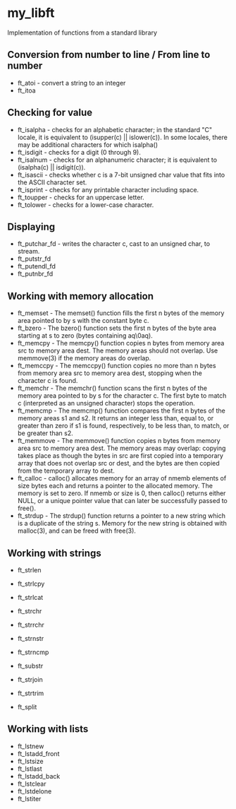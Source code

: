 # my_libft
Implementation of functions from a standard library

## Conversion from number to line / From line to number
- ft_atoi - convert a string to an integer
- ft_itoa

## Checking for value
- ft_isalpha - checks for an alphabetic character; in the standard "C" locale, it is equivalent to (isupper(c) || islower(c)). In some locales, there may be additional characters for which isalpha()
- ft_isdigit - checks for a digit (0 through 9). 
- ft_isalnum - checks for an alphanumeric character; it is equivalent to (isalpha(c) || isdigit(c)). 
- ft_isascii - checks whether c is a 7-bit unsigned char value that fits into the ASCII character set. 
- ft_isprint - checks for any printable character including space. 
- ft_toupper - checks for an uppercase letter. 
- ft_tolower - checks for a lower-case character. 

## Displaying
- ft_putchar_fd - writes the character c, cast to an unsigned char, to stream. 
- ft_putstr_fd
- ft_putendl_fd
- ft_putnbr_fd

## Working with memory allocation
- ft_memset - The memset() function fills the first n bytes of the memory area pointed to by s with the constant byte c.  
- ft_bzero - The bzero() function sets the first n bytes of the byte area starting at s to zero (bytes containing aq\0aq).  
- ft_memcpy - The memcpy() function copies n bytes from memory area src to memory area dest. The memory areas should not overlap. Use memmove(3) if the memory areas do overlap. 
- ft_memccpy - The memccpy() function copies no more than n bytes from memory area src to memory area dest, stopping when the character c is found. 
- ft_memchr - The memchr() function scans the first n bytes of the memory area pointed to by s for the character c. The first byte to match c (interpreted as an unsigned character) stops the operation. 
- ft_memcmp - The memcmp() function compares the first n bytes of the memory areas s1 and s2. It returns an integer less than, equal to, or greater than zero if s1 is found, respectively, to be less than, to match, or be greater than s2.  
- ft_memmove - The memmove() function copies n bytes from memory area src to memory area dest. The memory areas may overlap: copying takes place as though the bytes in src are first copied into a temporary array that does not overlap src or dest, and the bytes are then copied from the temporary array to dest.  
- ft_calloc - calloc() allocates memory for an array of nmemb elements of size bytes each and returns a pointer to the allocated memory. The memory is set to zero. If nmemb or size is 0, then calloc() returns either NULL, or a unique pointer value that can later be successfully passed to free(). 
- ft_strdup - The strdup() function returns a pointer to a new string which is a duplicate of the string s. Memory for the new string is obtained with malloc(3), and can be freed with free(3). 

## Working with strings
- ft_strlen
- ft_strlcpy
- ft_strlcat
- ft_strchr
- ft_strrchr
- ft_strnstr
- ft_strncmp

- ft_substr
- ft_strjoin
- ft_strtrim
- ft_split

## Working with lists
- ft_lstnew
- ft_lstadd_front
- ft_lstsize
- ft_lstlast
- ft_lstadd_back
- ft_lstclear
- ft_lstdelone
- ft_lstiter
